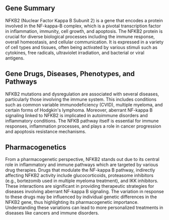 ## Gene Summary
NFKB2 (Nuclear Factor Kappa B Subunit 2) is a gene that encodes a protein involved in the NF-kappa-B complex, which is a pivotal transcription factor in inflammation, immunity, cell growth, and apoptosis. The NFKB2 protein is crucial for diverse biological processes including the immune response, overall homeostasis, and cellular communication. It is expressed in a variety of cell types and tissues, often being activated by various stimuli such as cytokines, free radicals, ultraviolet irradiation, and bacterial or viral antigens.

## Gene Drugs, Diseases, Phenotypes, and Pathways
NFKB2 mutations and dysregulation are associated with several diseases, particularly those involving the immune system. This includes conditions such as common variable immunodeficiency (CVID), multiple myeloma, and certain forms of Hodgkin's lymphoma. Moreover, aberrant NF-kappa B signaling linked to NFKB2 is implicated in autoimmune disorders and inflammatory conditions. The NFKB pathway itself is essential for immune responses, inflammation processes, and plays a role in cancer progression and apoptosis resistance mechanisms. 

## Pharmacogenetics
From a pharmacogenetic perspective, NFKB2 stands out due to its central role in inflammatory and immune pathways which are targeted by various drug therapies. Drugs that modulate the NF-kappa B pathway, indirectly affecting NFKB2 activity include glucocorticoids, proteasome inhibitors (e.g., bortezomib used in multiple myeloma treatment), and IKK inhibitors. These interactions are significant in providing therapeutic strategies for diseases involving aberrant NF-kappa B signaling. The variation in response to these drugs may be influenced by individual genetic differences in the NFKB2 gene, thus highlighting its pharmacogenetic importance. Understanding these variations can lead to more personalized treatments in diseases like cancers and immune disorders.